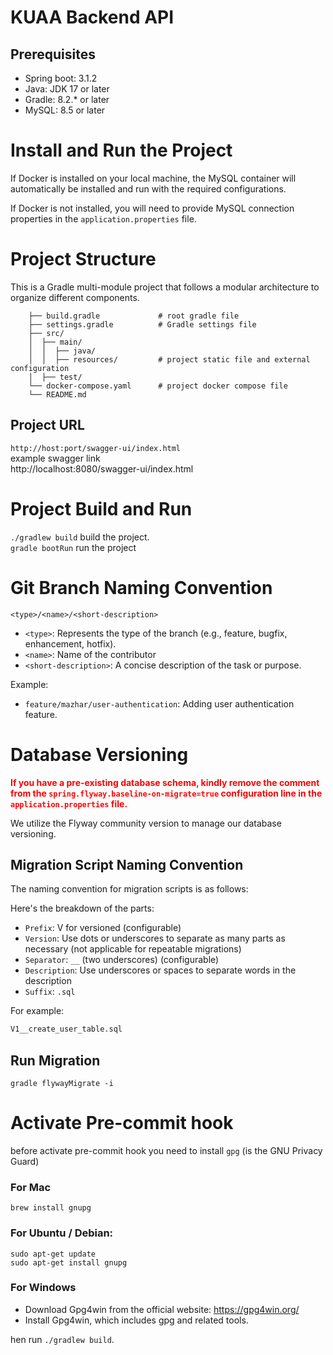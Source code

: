 # KUAA Backend API


## Prerequisites

- Spring boot: 3.1.2
- Java: JDK 17 or later
- Gradle: 8.2.* or later
- MySQL: 8.5 or later

# Install and Run the Project
If Docker is installed on your local machine, the MySQL container will automatically be installed and run with the required configurations.

If Docker is not installed, you will need to provide MySQL connection properties in the `application.properties` file.

# Project Structure
This is a Gradle multi-module project that follows a modular architecture to organize different components.


        ├── build.gradle             # root gradle file
        ├── settings.gradle          # Gradle settings file
        ├── src/
        │  ├── main/
        │  │  ├── java/
        │  │  ├── resources/         # project static file and external configuration
        │  ├── test/
        └── docker-compose.yaml      # project docker compose file
        └── README.md

## Project URL
`http://host:port/swagger-ui/index.html` <br>
example swagger link <br>
http://localhost:8080/swagger-ui/index.html


# Project Build and Run
`./gradlew build` build the project. <br>
`gradle bootRun`  run the project



# Git Branch Naming Convention
 `<type>/<name>/<short-description>`
- `<type>`: Represents the type of the branch (e.g., feature, bugfix, enhancement, hotfix).
- `<name>`: Name of the contributor
- `<short-description>`: A concise description of the task or purpose.

Example:
- `feature/mazhar/user-authentication`: Adding user authentication feature.

# Database Versioning
<span style="color:red; font-weight:bold">If you have a pre-existing database schema, kindly remove the comment from the `spring.flyway.baseline-on-migrate=true` configuration line in the `application.properties` file. </span>


We utilize the Flyway community version to manage our database versioning.

## Migration Script Naming Convention

The naming convention for migration scripts is as follows:

Here's the breakdown of the parts: <br>

- `Prefix`: V for versioned (configurable)
- `Version`: Use dots or underscores to separate as many parts as necessary (not applicable for repeatable migrations)
- `Separator`: `__` (two underscores) (configurable)
- `Description`: Use underscores or spaces to separate words in the description
- `Suffix`: `.sql`

For example:

```sql
V1__create_user_table.sql
```
 ## Run Migration
`gradle flywayMigrate -i`

# Activate Pre-commit hook
before activate pre-commit hook you need to install `gpg` (is the GNU Privacy Guard)

### For Mac
```
brew install gnupg

```

### For Ubuntu / Debian:

```
sudo apt-get update
sudo apt-get install gnupg

```
### For Windows
- Download Gpg4win from the official website: https://gpg4win.org/
- Install Gpg4win, which includes gpg and related tools.

hen run `./gradlew build`.



